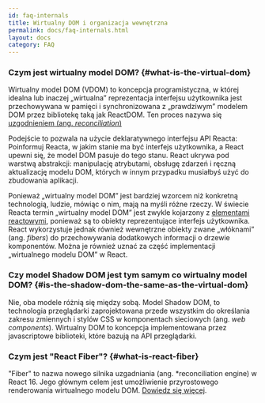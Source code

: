 ```yaml
---
id: faq-internals
title: Wirtualny DOM i organizacja wewnętrzna
permalink: docs/faq-internals.html
layout: docs
category: FAQ
---
```


### Czym jest wirtualny model DOM? {#what-is-the-virtual-dom}

Wirtualny model DOM (VDOM) to koncepcja programistyczna, w której idealna lub inaczej „wirtualna” reprezentacja interfejsu użytkownika jest przechowywana w pamięci i synchronizowana z „prawdziwym” modelem DOM przez bibliotekę taką jak ReactDOM. Ten proces nazywa się [uzgodnieniem (ang. *reconciliation*)](/docs/reconciliation.html)

Podejście to pozwala na użycie deklaratywnego interfejsu API Reacta: Poinformuj Reacta, w jakim stanie ma być interfejs użytkownika, a React upewni się, że model DOM pasuje do tego stanu. React ukrywa pod warstwą abstrakcji: manipulację atrybutami, obsługę zdarzeń i ręczną aktualizację modelu DOM, których w innym przypadku musiałbyś użyć do zbudowania aplikacji.

Ponieważ „wirtualny model DOM” jest bardziej wzorcem niż konkretną technologią, ludzie, mówiąc o nim, mają na myśli różne rzeczy. W świecie Reacta termin „wirtualny model DOM” jest zwykle kojarzony z [elementami reactowymi](/docs/rendering-elements.html), ponieważ są to obiekty reprezentujące interfejs użytkownika. React wykorzystuje jednak również wewnętrzne obiekty zwane „włóknami” (ang. *fibers*) do przechowywania dodatkowych informacji o drzewie komponentów. Można je również uznać za część implementacji „wirtualnego modelu DOM” w React.

### Czy model Shadow DOM jest tym samym co wirtualny model DOM? {#is-the-shadow-dom-the-same-as-the-virtual-dom}

Nie, oba modele różnią się między sobą. Model Shadow DOM, to technologia przeglądarki zaprojektowana przede wszystkim do określania zakresu zmiennych i stylów CSS w komponentach sieciowych (ang. *web components*). Wirtualny DOM to koncepcja implementowana przez javascriptowe biblioteki, które bazują na API przeglądarki.

### Czym jest "React Fiber"? {#what-is-react-fiber}

"Fiber" to nazwa nowego silnika uzgadniania (ang. *reconciliation engine) w React 16. Jego głównym celem jest umożliwienie przyrostowego renderowania wirtualnego modelu DOM. [Dowiedz się więcej](https://github.com/acdlite/react-fiber-architecture).
